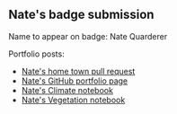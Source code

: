 ## Nate's badge submission

Name to appear on badge: Nate Quarderer

Portfolio posts:
* [Nate's home town pull request](https://github.com/cu-esiil-edu/hometowns/pull/3)
* [Nate's GitHub portfolio page](https://nquarder.github.io/)
* [Nate's Climate notebook](https://github.com/nquarder/nquarder.github.io/blob/main/notebooks/01-time-series-cedar-rapids.html)
* [Nate's Vegetation notebook](https://github.com/nquarder/nquarder.github.io/blob/main/notebooks/vegetation.html)
